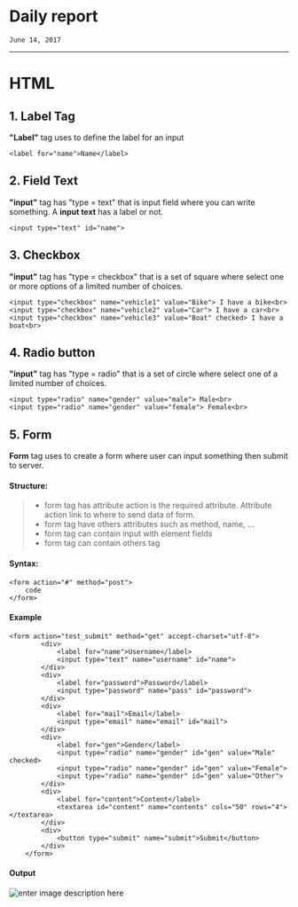 # Daily report
`June 14, 2017`

----------
# HTML 

## 1. Label Tag

**"Label"** tag uses to define the label for an input

```vbscript-html
<label for="name">Name</label>
```  
## 2. Field Text
**"input"** tag has "type = text" that is input field where you can write something. A **input text** has a label or not.

```vbscript-html
<input type="text" id="name">
```  
## 3. Checkbox
**"input"** tag has "type = checkbox" that is a set of square where select one or more options of a limited number of choices.

```vbscript-html
<input type="checkbox" name="vehicle1" value="Bike"> I have a bike<br>
<input type="checkbox" name="vehicle2" value="Car"> I have a car<br>
<input type="checkbox" name="vehicle3" value="Boat" checked> I have a boat<br>
```  
## 4. Radio button
**"input"** tag has "type = radio" that is a set of circle where select one of a limited number of choices.

```vbscript-html
<input type="radio" name="gender" value="male"> Male<br>
<input type="radio" name="gender" value="female"> Female<br>
```
## 5. Form
**Form**  tag uses to create a form where user can input something then submit to server.

#### Structure:
>- form tag has attribute action is the required attribute. Attribute action link to where to send data of form.
>- form tag have others attributes such as method, name, ...
>- form tag can contain input with element fields
>- form tag can contain others tag
#### Syntax:

```vbscript-html
<form action="#" method="post">
	code
</form>
```

#### Example
```vbscript-html
<form action="test_submit" method="get" accept-charset="utf-8">
		<div>
			<label for="name">Username</label>
			<input type="text" name="username" id="name">
		</div>
		<div>
			<label for="password">Password</label>
			<input type="password" name="pass" id="password">
		</div>
		<div>
			<label for="mail">Email</label>
			<input type="email" name="email" id="mail">
		</div>
		<div>
			<label for="gen">Gender</label>
			<input type="radio" name="gender" id="gen" value="Male" checked>
			<input type="radio" name="gender" id="gen" value="Female">
			<input type="radio" name="gender" id="gen" value="Other">
		</div>
		<div>
			<label for="content">Content</label>
			<textarea id="content" name="contents" cols="50" rows="4"></textarea>
		</div>
		<div>
			<button type="submit" name="submit">Submit</button>
		</div>
	</form>
```

#### Output
![enter image description here](https://camo.githubusercontent.com/e7261d4ebae963b9e5a15f6104a69aa5753779e0/687474703a2f2f696d6167652e6962622e636f2f6b67517871352f53637265656e73686f745f66726f6d5f323031375f30365f31355f30385f33345f35352e706e67)

